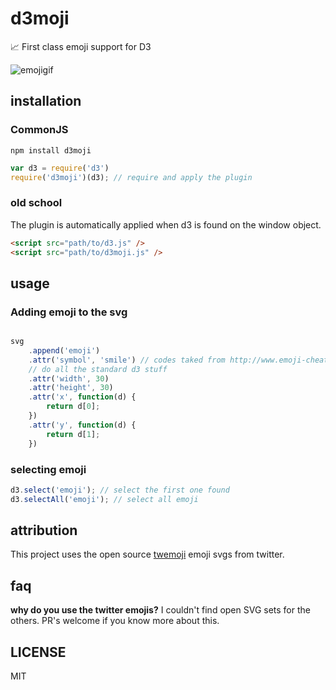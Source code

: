 # d3moji
:chart_with_upwards_trend: First class emoji support for D3

![emojigif](./images/emoji.gif)

## installation

### CommonJS

```
npm install d3moji
```

```js
var d3 = require('d3')
require('d3moji')(d3); // require and apply the plugin
```


### old school

The plugin is automatically applied when d3 is found on the window object.

```html
<script src="path/to/d3.js" />
<script src="path/to/d3moji.js" /> 
```



## usage

### Adding emoji to the svg

```js

svg
    .append('emoji')
    .attr('symbol', 'smile') // codes taked from http://www.emoji-cheat-sheet.com/ the enclosing :colons: aren't necessary
    // do all the standard d3 stuff
    .attr('width', 30)
    .attr('height', 30)
    .attr('x', function(d) {
        return d[0];
    })
    .attr('y', function(d) {
        return d[1];
    })

```

### selecting emoji

```js
d3.select('emoji'); // select the first one found
d3.selectAll('emoji'); // select all emoji
```


## attribution

This project uses the open source [twemoji](https://github.com/twitter/twemoji) emoji svgs from twitter.

## faq

**why do you use the twitter emojis?** I couldn't find open SVG sets for the others. PR's welcome if you know more about this.

## LICENSE 
MIT

